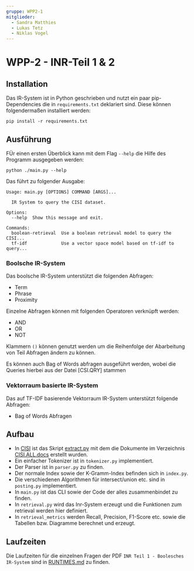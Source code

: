 ```yaml
---
gruppe: WPP2-1
mitglieder:
  - Sandra Matthies
  - Lukas Tetz
  - Niklas Vogel
---
```


# WPP-2 - INR-Teil 1 & 2

## Installation

Das IR-System ist in Python geschrieben und nutzt ein paar pip-Dependencies die in
`requirements.txt` deklariert sind. Diese können folgendermaßen installiert werden:

```
pip install -r requirements.txt
```

## Ausführung

FÜr einen ersten Überblick kann mit dem Flag `--help` die Hilfe des Programm ausgegeben werden:

```
python ./main.py --help
```

Das führt zu folgender Ausgabe:

```
Usage: main.py [OPTIONS] COMMAND [ARGS]...

  IR System to query the CISI dataset.

Options:
  --help  Show this message and exit.

Commands:
  boolean-retrieval  Use a boolean retrieval model to query the CISI...
  tf-idf             Use a vector space model based on tf-idf to query...

```

### Boolsche IR-System

Das boolsche IR-System unterstützt die folgenden Abfragen:

- Term
- Phrase
- Proximity

Einzelne Abfragen können mit folgenden Operatoren verknüpft werden:

- AND
- OR
- NOT

Klammern `()` können genutzt werden um die Reihenfolge der Abarbeitung von Teil Abfragen ändern zu
können.

Es können auch Bag of Words abfragen ausgeführt werden, wobei die Queries hierbei aus der Datei
[CSI.QRY] stammen

### Vektorraum basierte IR-System

Das auf TF-IDF basierende Vektorraum IR-System unterstützt folgende Abfragen:

- Bag of Words Abfragen

## Aufbau

- In [CISI](./CISI/) ist das Skript [extract.py](./CISI/extract.py) mit dem die Dokumente im
  Verzeichnis [CISI.ALL.docs](./CISI/CISI.ALL.docs/) erstellt wurden.
- Ein einfacher Tokenizer ist in `tokenizer.py` implementiert.
- Der Parser ist in `parser.py` zu finden.
- Der normale Index sowie der K-Gramm-Index befinden sich in `index.py`.
- Die verschiedenen Algorithmen für intersect/union etc. sind in `posting.py` implementiert.
- In `main.py` ist das CLI sowie der Code der alles zusammenbindet zu finden.
- In `retrieval.py` wird das Inr-System erzeugt und die Funktionen zum retrieval werden hier
  definiert.
- In `retrieval_metrics` werden Recall, Precision, F1-Score etc. sowie die Tabellen bzw. Diagramme
  berechnet und erzeugt.

## Laufzeiten

Die Laufzeiten für die einzelnen Fragen der PDF `INR Teil 1 - Boolesches IR-System` sind in
[RUNTIMES.md](./RUNTIMES.md) zu finden.
